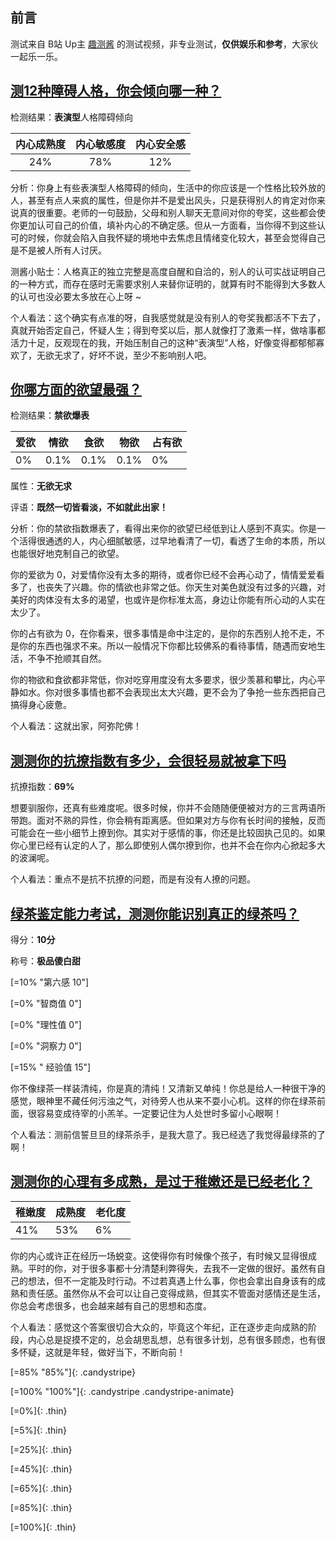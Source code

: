 ## 前言

测试来自 B站 Up主 [趣测酱](https://space.bilibili.com/471792754) 的测试视频，非专业测试，**仅供娱乐和参考**，大家伙一起乐一乐。

## [测12种障碍人格，你会倾向哪一种？](https://www.bilibili.com/video/BV1UK4y1V7jM?p=1)

检测结果：**表演型**人格障碍倾向

| 内心成熟度 | 内心敏感度 | 内心安全感 |
| :--------: | :--------: | :--------: |
|    24%     |    78%     |    12%     |

分析：你身上有些表演型人格障碍的倾向，生活中的你应该是一个性格比较外放的人，甚至有点人来疯的属性，但是你并不是爱出风头，只是获得别人的肯定对你来说真的很重要。老师的一句鼓励，父母和别人聊天无意间对你的夸奖，这些都会使你更加认可自己的价值，填补内心的不确定感。但从一方面看，当你得不到这些认可的时候，你就会陷入自我怀疑的境地中去焦虑且情绪变化较大，甚至会觉得自己是不是被人所有人讨厌。

测酱小贴士：人格真正的独立完整是高度自醒和自洽的，别人的认可实战证明自己的一种方式，而存在感时无需要求别人来替你证明的，就算有时不能得到大多数人的认可也没必要太多放在心上呀 ~

个人看法：这个确实有点准的呀，自我感觉就是没有别人的夸奖我都活不下去了，真就开始否定自己，怀疑人生；得到夸奖以后，那人就像打了激素一样，做啥事都活力十足，反观现在的我，开始压制自己的这种“表演型”人格，好像变得都郁郁寡欢了，无欲无求了，好坏不说，至少不影响别人吧。

## [你哪方面的欲望最强？](https://www.bilibili.com/video/BV1Z54y1i7oQ)

检测结果：**禁欲爆表**

| 爱欲 | 情欲 | 食欲 | 物欲 | 占有欲 |
| ---- | ---- | ---- | ---- | ------ |
| 0%   | 0.1% | 0.1% | 0.1% | 0%     |

属性：**无欲无求**

评语：**既然一切皆看淡，不如就此出家！**

分析：你的禁欲指数爆表了，看得出来你的欲望已经低到让人感到不真实。你是一个活得很通透的人，内心细腻敏感，过早地看清了一切，看透了生命的本质，所以也能很好地克制自己的欲望。

你的爱欲为 0，对爱情你没有太多的期待，或者你已经不会再心动了，情情爱爱看多了，也丧失了兴趣。你的情欲也非常之低。你天生对美色就没有过多的兴趣，对美好的肉体没有太多的渴望，也或许是你标准太高，身边让你能有所心动的人实在太少了。

你的占有欲为 0，在你看来，很多事情是命中注定的，是你的东西别人抢不走，不是你的东西也强求不来。所以一般情况下你都比较佛系的看待事情，随遇而安地生活，不争不抢顺其自然。

你的物欲和食欲都非常低，你对吃穿用度没有太多要求，很少羡慕和攀比，内心平静如水。你对很多事情也都不会表现出太大兴趣，更不会为了争抢一些东西把自己搞得身心疲惫。

个人看法：这就出家，阿弥陀佛！

## [测测你的抗撩指数有多少，会很轻易就被拿下吗](https://www.bilibili.com/video/BV1n7411b7ZM)

抗撩指数：**69%**

想要驯服你，还真有些难度呢。很多时候，你并不会随随便便被对方的三言两语所带跑。面对不熟的异性，你会稍有距离感。但如果对方与你有长时间的接触，反而可能会在一些小细节上撩到你。其实对于感情的事，你还是比较固执己见的。如果你心里已经有认定的人了，那么即使别人偶尔撩到你，也并不会在你内心掀起多大的波澜呢。

个人看法：重点不是抗不抗撩的问题，而是有没有人撩的问题。



## [绿茶鉴定能力考试，测测你能识别真正的绿茶吗？](https://www.bilibili.com/video/BV1xK4y1x7yw)

得分：**10分**

称号：**极品傻白甜**

[=10% "第六感 10"] 

[=0% "智商值 0"]

[=0% "理性值 0"]

[=0% "洞察力 0"]

[=15% " 经验值 15"]

你不像绿茶一样装清纯，你是真的清纯！又清新又单纯！你总是给人一种很干净的感觉，眼神里不藏任何污浊之气，对待旁人也从来不耍小心机。这样的你在绿茶前面，很容易变成待宰的小羔羊。一定要记住为人处世时多留小心眼啊！

个人看法：测前信誓旦旦的绿茶杀手，是我大意了。我已经选了我觉得最绿茶的了啊！

## [测测你的心理有多成熟，是过于稚嫩还是已经老化？](https://www.bilibili.com/video/BV1T7411x7o9)

| 稚嫩度 | 成熟度 | 老化度 |
| ------ | ------ | ------ |
| 41%    | 53%    | 6%     |

你的内心或许正在经历一场蜕变。这使得你有时候像个孩子，有时候又显得很成熟。平时的你，对于很多事都十分清楚利弊得失，去我不一定做的很好。虽然有自己的想法，但不一定能及时行动。不过若真遇上什么事，你也会拿出自身该有的成熟和责任感。虽然你从不会可以让自己变得成熟，但其实不管面对感情还是生活，你总会考虑很多，也会越来越有自己的思想和态度。

个人看法：感觉这个答案很切合大众的，毕竟这个年纪，正在逐步走向成熟的阶段，内心总是捉摸不定的，总会胡思乱想，总有很多计划，总有很多顾虑，也有很多怀疑，这就是年轻，做好当下，不断向前！



[=85% "85%"]{: .candystripe} 

[=100% "100%"]{: .candystripe .candystripe-animate}

[=0%]{: .thin} 

[=5%]{: .thin}

[=25%]{: .thin}

[=45%]{: .thin} 

[=65%]{: .thin} 

[=85%]{: .thin}

[=100%]{: .thin}